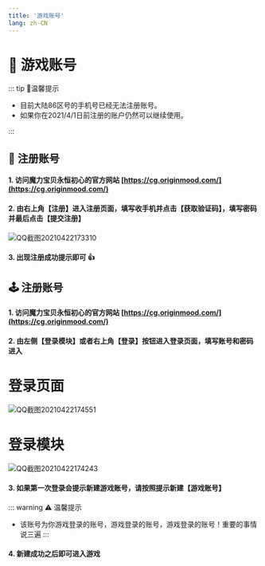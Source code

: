 ```yaml
---
title: '游戏账号'
lang: zh-CN
---
```


# 📑 游戏账号

<Valine />

::: tip 🚥温馨提示

- 目前大陆86区号的手机号已经无法注册账号。
- 如果你在2021/4/1日前注册的账户仍然可以继续使用。

:::


## 🧑 注册账号

#### 1. 访问魔力宝贝永恒初心的官方网站 [https://cg.originmood.com/](https://cg.originmood.com/)

#### 2. 由右上角【注册】进入注册页面，填写收手机并点击【获取验证码】，填写密码并最后点击【提交注册】

![QQ截图20210422173310](https://user-images.githubusercontent.com/78347270/115683531-84e33400-a391-11eb-9181-64a9079c9642.png)

#### 3. 出现注册成功提示即可 👍


## 🕹️ 注册账号

#### 1. 访问魔力宝贝永恒初心的官方网站 [https://cg.originmood.com/](https://cg.originmood.com/)

#### 2. 由左侧【登录模块】或者右上角【登录】按钮进入登录页面，填写账号和密码进入



# 登录页面
![QQ截图20210422174551](https://user-images.githubusercontent.com/78347270/115684757-98db6580-a392-11eb-934d-38ac628e74c6.png)

# 登录模块
![QQ截图20210422174243](https://user-images.githubusercontent.com/78347270/115684238-29657600-a392-11eb-9726-deabf5ed4cb5.png)


#### 3. 如果第一次登录会提示新建游戏账号，请按照提示新建【游戏账号】

::: warning ⚠️ 温馨提示
- 该账号为你游戏登录的账号，游戏登录的账号，游戏登录的账号！重要的事情说三遍
:::

#### 4. 新建成功之后即可进入游戏